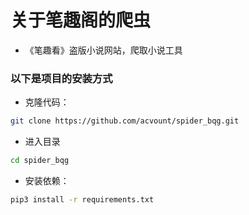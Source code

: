 # 关于笔趣阁的爬虫
* 《笔趣看》盗版小说网站，爬取小说工具
### 以下是项目的安装方式
* 克隆代码：
```bash
git clone https://github.com/acvount/spider_bqg.git
```
* 进入目录
```bash
cd spider_bqg
```
* 安装依赖：
```bash
pip3 install -r requirements.txt
```
